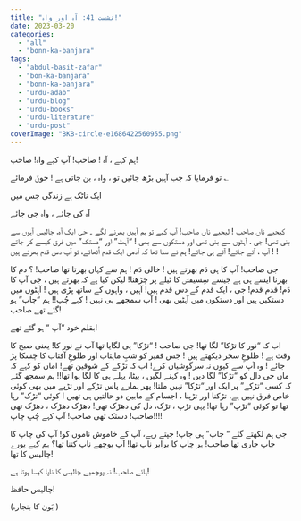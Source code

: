 ```yaml
---
title: "نشست 41: آہ اور واہ!"
date: 2023-03-20
categories: 
  - "all"
  - "bonn-ka-banjara"
tags: 
  - "abdul-basit-zafar"
  - "bon-ka-banjara"
  - "bonn-ka-banjara"
  - "urdu-adab"
  - "urdu-blog"
  - "urdu-books"
  - "urdu-literature"
  - "urdu-post"
coverImage: "BKB-circle-e1686422560955.png"
---
```


ہم کہے ، آہ ! صاحب! آپ کہے واہ! صاحب!

تو فرمایا کہ جب آہیں بڑھ جائیں تو ، واہ ، بن جاتی ہے ! جونؔ فرمائے ؎

ایک ناٹک ہے زندگی جس میں

آہ کی جائے ، واہ جی جائے

کیجیے ناں صاحب ! لیجیے ناں صاحب! آپ کہے تو ہم آہیں بھرنے لگے ۔ جی ایک آہ، چالیس آہوں سے بنی تھی! جی ، آہٹوں سے بنی تھی اور دستکوں سے بھی ! “آہٹ” اور “دستک” میں فرق کیسے کر جاتے ! آپ ، آتے جاتے! آتے ہی جاتے! ہم نے سنا تھا کہ آدمی ایک قدم اُٹھائے، تو آپ دس قدم بھرتے ہیں !

جی صاحب! آپ کا ہی دَم بھرتے ہیں ! خالی دَم ! ہم سے کہاں بھرتا تھا صاحب! ؟ دم کا بھرنا ایسے ہی ہے جیسے سِسیفسؔ کا ٹیلے پر چڑھنا! لیکن کیا ہے کہ بھرتے ہیں ، جی آپ کا دَم! قدم قدم! جی ، ایک قدم کے دس قدم ہیں! آہیں ، واہوں کے ساتھ پڑی ہیں ! آہٹوں میں دستکیں ہیں اور دستکوں میں آہٹیں بھی ! آپ سمجھے ہی نہیں ! کہے چُپ!! ہم “چاپ” ہو گئے تھے صاحب!

بقلم خود “آپ “ ہو گئے تھے!

اب کہ “نور کا تڑکا” لگا تھا! جی صاحب ! “تڑکا” ہی لگایا تھا آپ نے نور کا! یعنی صبح کا وقت ہے ! طلوعِ سحر دیکھتے ہیں ! جس فقیر کو شبِ ماہتاب اور طلوعِ آفتاب کا چسکا پڑ جائے ! وہ آپ سے کیوں نہ سرگوشیاں کرے! اب کہ تڑکے کے شوقین تھے! اماں کو کہے کہ ماں جی دال کو “تڑکا” لگا دیں ! وہ کہنے لگیں ، بیٹا، پہلے ہی کا لگا ہوا تھا!! ہم سمجھ گئے کہ کسی “تڑکے” پر ایک اور “تڑکا” نہیں ملتا! پھر ہمارے پاس تڑکے اور تڑپے میں بھی کوئی خاص فرق نہیں ہے، تڑکنا اور تڑپنا ، اجسام کے مابین دو حالتیں ہی تھیں ! کوئی “تڑک” رہا تھا تو کوئی “تڑپ” رہا تھا! یہی تڑپ ، تڑک، دل کی دھڑک تھی! دھڑک دھڑک ، دھڑک تھی صاحب! دستک تھی صاحب! آپ کہے چُپ چاپ!!!!

جی ہم لکھتے گئے “ جاپ” ہی جاپ! جپتے رہے، آپ کے خاموش ناموں کو! آپ کی چاپ کا جاپ جاری تھا صاحب! ہر چاپ کا برابر ناپ تھا! آپ پوچھے ناپ کتنا تھا؟ ہم کہے پورے چالیس کا تھا!

ہائے صاحب! نہ پوچھیے چالیس کا ناپا کیسا ہوتا ہے!

چالیس حافظ!

(بَون کا بنجارہ )
